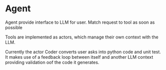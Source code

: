 # Agent

Agent provide interface to LLM for user. Match request to tool as soon as possible

Tools are implemented as actors, which manage their own context with the LLM. 

Currently the actor Coder converts user asks into python code and unit test. It makes use of a feedback loop between itself and another LLM context providing validation oof the code it generates.